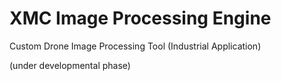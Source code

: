 # XMC Image Processing Engine
Custom Drone Image Processing Tool (Industrial Application)

(under developmental phase)